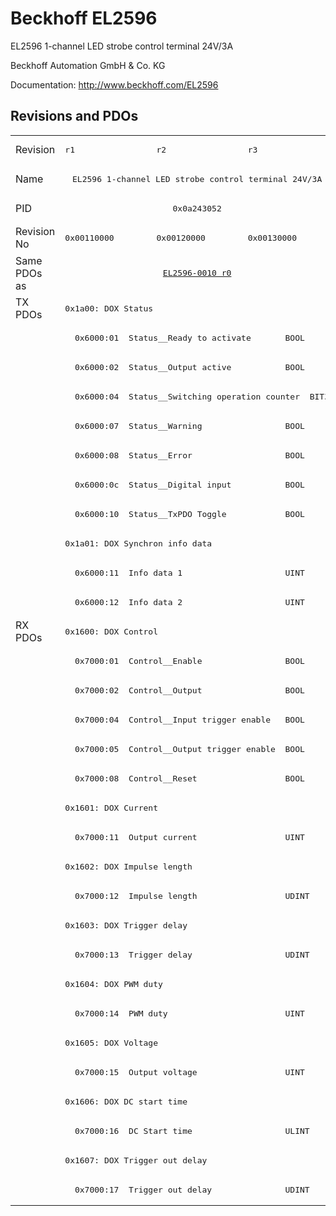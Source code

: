 # Beckhoff EL2596

EL2596 1-channel LED strobe control terminal 24V/3A

Beckhoff Automation GmbH & Co. KG

Documentation: <a href="http://www.beckhoff.com/EL2596">http://www.beckhoff.com/EL2596</a>

## Revisions and PDOs
<table>
<tr >
<td class="first">Revision</td>
<td ><pre>r1</pre></td>
<td ><pre>r2</pre></td>
<td ><pre>r3</pre></td>
</tr>
<tr >
<td class="first">Name</td>
<td  colspan=3 align="center"><pre>EL2596 1-channel LED strobe control terminal 24V/3A</pre></td>
</tr>
<tr >
<td class="first">PID</td>
<td  colspan=3 align="center"><pre>0x0a243052</pre></td>
</tr>
<tr >
<td class="first">Revision No</td>
<td ><pre>0x00110000</pre></td>
<td ><pre>0x00120000</pre></td>
<td ><pre>0x00130000</pre></td>
</tr>
<tr >
<td class="first">Same PDOs as</td>
<td  colspan=3 align="center"><pre><a href="EL2596-0010">EL2596-0010 r0</a></pre></td>
</tr>
<tr class="txpdo pdosection">
<td class="first" rowspan=11 valign=top>TX PDOs</td>
<td colspan=3 align="left"><pre>0x1a00: DOX Status</pre></td>
<td></td>
</tr>
<tr class="txpdo">
<td class="first" colspan=3 align="left"><pre>  0x6000:01  Status__Ready to activate       BOOL</pre></td>
</tr>
<tr class="txpdo">
<td class="first" colspan=3 align="left"><pre>  0x6000:02  Status__Output active           BOOL</pre></td>
</tr>
<tr class="txpdo">
<td class="first" colspan=3 align="left"><pre>  0x6000:04  Status__Switching operation counter  BIT3</pre></td>
</tr>
<tr class="txpdo">
<td class="first" colspan=3 align="left"><pre>  0x6000:07  Status__Warning                 BOOL</pre></td>
</tr>
<tr class="txpdo">
<td class="first" colspan=3 align="left"><pre>  0x6000:08  Status__Error                   BOOL</pre></td>
</tr>
<tr class="txpdo">
<td class="first" colspan=3 align="left"><pre>  0x6000:0c  Status__Digital input           BOOL</pre></td>
</tr>
<tr class="txpdo">
<td class="first" colspan=3 align="left"><pre>  0x6000:10  Status__TxPDO Toggle            BOOL</pre></td>
</tr>
<tr class="txpdo pdosection">
<td class="first" colspan=3 align="left"><pre>0x1a01: DOX Synchron info data</pre></td>
</tr>
<tr class="txpdo">
<td class="first" colspan=3 align="left"><pre>  0x6000:11  Info data 1                     UINT</pre></td>
</tr>
<tr class="txpdo">
<td class="first" colspan=3 align="left"><pre>  0x6000:12  Info data 2                     UINT</pre></td>
</tr>
<tr class="rxpdo pdosection">
<td class="first" rowspan=20 valign=top>RX PDOs</td>
<td colspan=3 align="left"><pre>0x1600: DOX Control</pre></td>
<td></td>
</tr>
<tr class="rxpdo">
<td class="first" colspan=3 align="left"><pre>  0x7000:01  Control__Enable                 BOOL</pre></td>
</tr>
<tr class="rxpdo">
<td class="first" colspan=3 align="left"><pre>  0x7000:02  Control__Output                 BOOL</pre></td>
</tr>
<tr class="rxpdo">
<td class="first" colspan=3 align="left"><pre>  0x7000:04  Control__Input trigger enable   BOOL</pre></td>
</tr>
<tr class="rxpdo">
<td class="first" colspan=3 align="left"><pre>  0x7000:05  Control__Output trigger enable  BOOL</pre></td>
</tr>
<tr class="rxpdo">
<td class="first" colspan=3 align="left"><pre>  0x7000:08  Control__Reset                  BOOL</pre></td>
</tr>
<tr class="rxpdo pdosection">
<td class="first" colspan=3 align="left"><pre>0x1601: DOX Current</pre></td>
</tr>
<tr class="rxpdo">
<td class="first" colspan=3 align="left"><pre>  0x7000:11  Output current                  UINT</pre></td>
</tr>
<tr class="rxpdo pdosection">
<td class="first" colspan=3 align="left"><pre>0x1602: DOX Impulse length</pre></td>
</tr>
<tr class="rxpdo">
<td class="first" colspan=3 align="left"><pre>  0x7000:12  Impulse length                  UDINT</pre></td>
</tr>
<tr class="rxpdo pdosection">
<td class="first" colspan=3 align="left"><pre>0x1603: DOX Trigger delay</pre></td>
</tr>
<tr class="rxpdo">
<td class="first" colspan=3 align="left"><pre>  0x7000:13  Trigger delay                   UDINT</pre></td>
</tr>
<tr class="rxpdo pdosection">
<td class="first" colspan=3 align="left"><pre>0x1604: DOX PWM duty</pre></td>
</tr>
<tr class="rxpdo">
<td class="first" colspan=3 align="left"><pre>  0x7000:14  PWM duty                        UINT</pre></td>
</tr>
<tr class="rxpdo pdosection">
<td class="first" colspan=3 align="left"><pre>0x1605: DOX Voltage</pre></td>
</tr>
<tr class="rxpdo">
<td class="first" colspan=3 align="left"><pre>  0x7000:15  Output voltage                  UINT</pre></td>
</tr>
<tr class="rxpdo pdosection">
<td class="first" colspan=3 align="left"><pre>0x1606: DOX DC start time</pre></td>
</tr>
<tr class="rxpdo">
<td class="first" colspan=3 align="left"><pre>  0x7000:16  DC Start time                   ULINT</pre></td>
</tr>
<tr class="rxpdo pdosection">
<td class="first" colspan=3 align="left"><pre>0x1607: DOX Trigger out delay</pre></td>
</tr>
<tr class="rxpdo">
<td class="first" colspan=3 align="left"><pre>  0x7000:17  Trigger out delay               UDINT</pre></td>
</tr>
</table>
